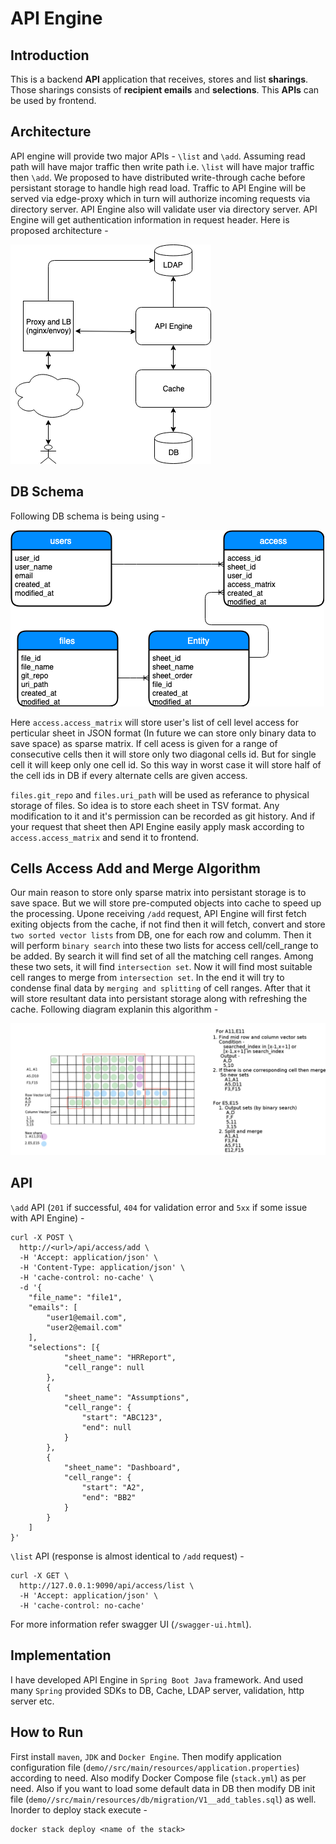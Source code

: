 # API Engine

## Introduction

This is a backend **API** application that receives, stores and list **sharings**. Those sharings consists of **recipient emails** and **selections**. This **APIs** can be used by frontend.

## Architecture

API engine will provide two major APIs - `\list` and `\add`. Assuming read path will have major traffic then write path i.e. `\list` will have major traffic then `\add`. We proposed to have distributed write-through cache before persistant storage to handle high read load. Traffic to API Engine will be served via edge-proxy which in turn will authorize incoming requests via directory server. API Engine also will validate user via directory server. API Engine will get authentication information in request header. Here is proposed architecture -

![](images/architecture.png)

## DB Schema

Following DB schema is being using -

![](images/DB_schema.png)

Here `access.access_matrix` will store user's list of cell level access for perticular sheet in JSON format (In future we can store only binary data to save space) as sparse matrix. If cell acess is given for a range of consecutive cells then it will store only two diagonal cells id. But for single cell it will keep only one cell id. So this way in worst case it will store half of the cell ids in DB if every alternate cells are given access.

`files.git_repo` and `files.uri_path` will be used as referance to physical storage of files. So idea is to store each sheet in TSV format. Any modification to it and it's permission can be recorded as git history. And if your request that sheet then API Engine easily apply mask according to `access.access_matrix` and send it to frontend.

## Cells Access Add and Merge Algorithm

Our main reason to store only sparse matrix into persistant storage is to save space. But we will store pre-computed objects into cache to speed up the processing. Upone receiving `/add` request, API Engine will first fetch exiting objects from the cache, if not find then it will fetch, convert and store `two sorted vector lists` from DB, one for each row and columm. Then it will perform `binary search` into these two lists for access cell/cell_range to be added. By search it will find set of all the matching cell ranges. Among these two sets, it will find `intersection set`. Now it will find most suitable cell ranges to merge from `intersection set`. In the end it will try to condense final data by `merging and splitting` of cell ranges. After that it will store resultant data into persistant storage along with refreshing the cache. Following diagram explanin this algorithm - 

![](images/algo-example.png)


## API

`\add` API (`201` if successful, `404` for validation error and `5xx` if some issue with API Engine) -
```
curl -X POST \
  http://<url>/api/access/add \
  -H 'Accept: application/json' \
  -H 'Content-Type: application/json' \
  -H 'cache-control: no-cache' \
  -d '{
	"file_name": "file1",
	"emails": [
		"user1@email.com",
		"user2@email.com"
	],
	"selections": [{
			"sheet_name": "HRReport",
			"cell_range": null
		},
		{
			"sheet_name": "Assumptions",
			"cell_range": {
				"start": "ABC123",
				"end": null
			}
		},
		{
			"sheet_name": "Dashboard",
			"cell_range": {
				"start": "A2",
				"end": "BB2"
			}
		}
	]
}'
```

`\list` API (response is almost identical to `/add` request) -
```
curl -X GET \
  http://127.0.0.1:9090/api/access/list \
  -H 'Accept: application/json' \
  -H 'cache-control: no-cache'
```

For more information refer swagger UI (`/swagger-ui.html`).


## Implementation

I have developed API Engine in `Spring Boot Java` framework. And used many `Spring` provided SDKs to DB, Cache, LDAP server, validation, http server etc. 


## How to Run

First install `maven`, `JDK` and `Docker Engine`. Then
 modify application configuration file (`demo//src/main/resources/application.properties`) according to need. Also modify Docker Compose file (`stack.yml`) as per need. Also if you want to load some default data in DB then modify DB init file (`demo//src/main/resources/db/migration/V1__add_tables.sql`) as well. Inorder to deploy stack execute - 
 ```
 docker stack deploy <name of the stack>
 ```
